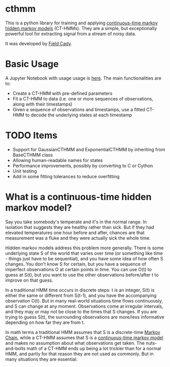 # cthmm

This is a python library for training and applying
[continuous-time markov hidden markov models](https://en.wikipedia.org/wiki/Continuous-time_Markov_chain) (CT-HMMs).
They are a simple, but exceptionally powerful tool for extracting
signal from a stream of noisy data.

It was developed by [Field Cady](http://www.fieldcady.com).


# Basic Usage

A Jupyter Notebook with usage usage is [here](https://github.com/field-cady/cthmm/blob/main/CTHMM%20Examples.ipynb).
The main functionalities are to:
* Create a CT-HMM with pre-defined parameters
* Fit a CT-HMM to data (i.e. one or more sequences of observations, along with their timestamps)
* Given a sequence of observations and timestamps, use a fitted CT-HMM to decode the underlying states
    at each timestamp

# TODO Items
* Support for GaussianCTHMM and ExponentialCTHMM by inheriting from BaseCTHMM class
* Allowing human-readable names for states
* Performance improvements, possibly by converting to C or Cython
* Unit testing
* Add in some fitting tolerances to reduce overfitting


# What is a continuous-time hidden markov model?

Say you take somebody's temperate and it's in the normal range.
In isolation that suggests they are healthy rather than sick.
But if they had elevated temperatures one hour before and after,
chances are that measurement was a fluke and they were actually sick the whole time.

Hidden markov models address this problem more generally.
There is some underlying state S of the world that varies over time
(or something like time - things just have to be sequential),
and you have some idea of how often S changes.
You don't know S for certain, but you have a sequence of
imperfect observations O at certain points in time.
You can use O(t) to guess at S(t), but you want to use the
other observations before/after t to improve on that guess.

In a traditional HMM time occurs in discrete steps:
t is an integer, S(t) is either the same or different from S(t-1),
and you have the accompanying observation O(t).
But in many real-world situations time flows continuously,
and S can change at any moment.
Observations come at irregular intervals,
and they may or may not be close to the times that S changes.
If you are trying to guess S(t), the surrounding observations
are more/less informative depending on how far they are from t.

In math terms a traditional HMM assumes that S is a
discrete-time [Markov Chain](https://en.wikipedia.org/wiki/Markov_chain),
while a CT-HMM assumes that S is a
[continuous-time markov model](https://en.wikipedia.org/wiki/Continuous-time_Markov_chain)
and makes no assumption about what observations get taken.
The nuts-and-bolts math of a CT-HMM ends up being a lot trickier
than for a normal HMM, and partly for that reason they are not
used as commonly.
But in many situations they are essential.

